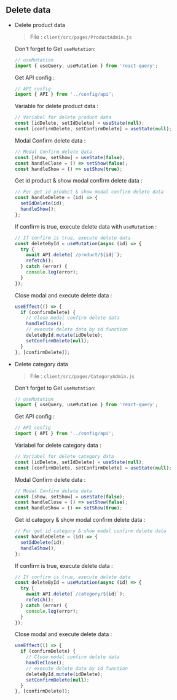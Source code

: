 ## Delete data

- Delete product data

  > File : `client/src/pages/ProductAdmin.js`

  Don't forget to Get `useMutation`:

  ```javascript
  // useMutation
  import { useQuery, useMutation } from 'react-query';
  ```

  Get API config :

  ```javascript
  // API config
  import { API } from '../config/api';
  ```

  Variable for delete product data :

  ```javascript
  // Variabel for delete product data
  const [idDelete, setIdDelete] = useState(null);
  const [confirmDelete, setConfirmDelete] = useState(null);
  ```

  Modal Confirm delete data :

  ```javascript
  // Modal Confirm delete data
  const [show, setShow] = useState(false);
  const handleClose = () => setShow(false);
  const handleShow = () => setShow(true);
  ```

  Get id product & show modal confirm delete data :

  ```javascript
  // For get id product & show modal confirm delete data
  const handleDelete = (id) => {
    setIdDelete(id);
    handleShow();
  };
  ```

  If confirm is true, execute delete data with `useMutation` :

  ```javascript
  // If confirm is true, execute delete data
  const deleteById = useMutation(async (id) => {
    try {
      await API.delete(`/product/${id}`);
      refetch();
    } catch (error) {
      console.log(error);
    }
  });
  ```

  Close modal and execute delete data :

  ```javascript
  useEffect(() => {
    if (confirmDelete) {
      // Close modal confirm delete data
      handleClose();
      // execute delete data by id function
      deleteById.mutate(idDelete);
      setConfirmDelete(null);
    }
  }, [confirmDelete]);
  ```

- Delete category data

  > File : `client/src/pages/CategoryAdmin.js`

  Don't forget to Get `useMutation`:

  ```javascript
  // useMutation
  import { useQuery, useMutation } from 'react-query';
  ```

  Get API config :

  ```javascript
  // API config
  import { API } from '../config/api';
  ```

  Variabel for delete category data :

  ```javascript
  // Variabel for delete category data
  const [idDelete, setIdDelete] = useState(null);
  const [confirmDelete, setConfirmDelete] = useState(null);
  ```

  Modal Confirm delete data :

  ```javascript
  // Modal Confirm delete data
  const [show, setShow] = useState(false);
  const handleClose = () => setShow(false);
  const handleShow = () => setShow(true);
  ```

  Get id category & show modal confirm delete data :

  ```javascript
  // For get id category & show modal confirm delete data
  const handleDelete = (id) => {
    setIdDelete(id);
    handleShow();
  };
  ```

  If confirm is true, execute delete data :

  ```javascript
  // If confirm is true, execute delete data
  const deleteById = useMutation(async (id) => {
    try {
      await API.delete(`/category/${id}`);
      refetch();
    } catch (error) {
      console.log(error);
    }
  });
  ```

  Close modal and execute delete data :

  ```javascript
  useEffect(() => {
    if (confirmDelete) {
      // Close modal confirm delete data
      handleClose();
      // execute delete data by id function
      deleteById.mutate(idDelete);
      setConfirmDelete(null);
    }
  }, [confirmDelete]);
  ```
